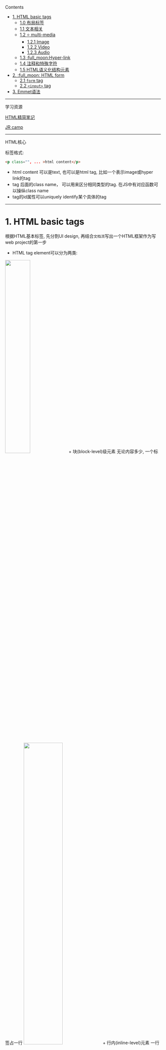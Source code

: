 
Contents

- [1. HTML basic tags](#1-html-basic-tags)
  - [1.0 布局标签](#10-布局标签)
  - [1.1 文本相关](#11-文本相关)
  - [1.2 :star: multi-media](#12-star-multi-media)
    - [1.2.1 Image](#121-image)
    - [1.2.2 Video](#122-video)
    - [1.2.3 Audio](#123-audio)
  - [1.3 :full\_moon:Hyper-link](#13-full_moonhyper-link)
  - [1.4 注释和特殊字符](#14-注释和特殊字符)
  - [1.5 HTML语义化结构元素](#15-html语义化结构元素)
- [2. :full\_moon: HTML form](#2-full_moon-html-form)
  - [2.1 `form` tag](#21-form-tag)
  - [2.2 `<input>` tag](#22-input-tag)
- [3. Emmet语法](#3-emmet语法)

---
学习资源

[HTML精简笔记](https://www.wolai.com/topcoderdoc/qxVBEVDrfSzif4djdw4hGm)

[JR camp](https://github.com/australiaitgroup/full-stack-bootcamp-wiki)

---

HTML核心

标签格式:
```html
<p class="", ... >html content</p> 
```
+ html content 可以是text, 也可以是html tag, 比如一个表示image或hyper link的tag
+ tag 后面的class name， 可以用来区分相同类型的tag. 在JS中有对应函数可以操纵class name
+ tag的id属性可以uniquely identify某个具体的tag
---


# 1. HTML basic tags
根据HTML基本标签, 先分割UI design, 再结合`文档流`写出一个HTML框架作为写web project的第一步
+ HTML tag element可以分为两类:
<img src="./Src/block_inline.png" width=40%>
  + 块(block-level)级元素
  无论内容多少, 一个标签占一行
  <img src="./Src/block_elements.png" width=50%>
  + 行内(inline-level)元素
  一行内可以放多个标签元素
  <img src="./Src/inline-element.png" width=50%>


+ HTML标签本身也可以具有属性, 
如class, id(用来uniquely identify某个标签, 可以是String), name....


## 1.0 布局标签
没有语义, 只是盒子, 用来布局; 

注意不要全都是`<div>`, 要多使用semantic tag, 来增加代码的可读性
+ `<div>`: 一个`<div>`标签占一行; 
+ `<span>`: 一行可以放多个`<span>`标签, 一般用在p, h1..内部用来标识某个特殊内容 

:gem: [div, section, article区别](https://www.jianshu.com/p/b818ceeedd13)


## 1.1 文本相关

+ Heading
        从`<h1>` 到`<h6>` 由大到小有各种不同的 Heading，为页面创造视觉层级效果

+ Paragraph
    + `<p>`里面可以使用`<br/>`换行, `<br/>`是个单标签, 换行两行行间距比较小 
    + 段落与段落会有行间距
+ 水平线标签
`<hr/>`
+ Bold/Italic/Underline/Delete 
使用对应 tag 包住要强调的元素进行加粗或者斜体, 推荐使用更为语义化的标签
  + Bold: `<strong>`, `<b>`
  + Italic: `<em>`, `<i>`
  + Underline:  `<ins>`, `<u>`
  + Delete: `<del>`, `<s>`
+ List 
`<ul>`与`<ol>`下一层都是`<li>`标签, 一个`<li>`标签占一行
`<dl>`标签下是`<dt>`(title)&`<dd>`(description)
  + unorder list
  + order list
  + description list (自定义列表)
[HTML List demo](./HTML_Sample/HTML_LIST.html) (注意其中nested list的写法)
![result](Src/htmlist1.png)

+ table
table head, table row

  HTML `<table>` 快过时了, 因为现在有了新的布局工具

  :gem: [table](./HTML_Sample/HTML_table.html)



## 1.2 :star: multi-media
### 1.2.1 Image
常见的img格式: JPG, 

```HTML
<!--grammer-->
<img src="", alt="", title="", width="", height="">     
```
+ 一般width, height只设置一个(另一个等比例缩放), 设俩容易失真
+ title: 鼠标悬停显示信息

[document: img tag](https://developer.mozilla.org/zh-CN/docs/Web/HTML/Element/img)

```html
<img class="fit-picture"
src="/media/cc0-images/grapefruit-slice-332-332.jpg"
alt="Grapefruit slice atop a pile of other slices">     <!--表示当src unavailable时的代替选项-->
```

### 1.2.2 Video
[document: video tag](https://developer.mozilla.org/zh-CN/docs/Web/HTML/Element/video#attr-controls)
```html
<video controls width="250">

    <source src="/media/cc0-videos/flower.webm"
            type="video/webm">

    <source src="/media/cc0-videos/flower.mp4"
            type="video/mp4">

    Download the
    <a href="/media/cc0-videos/flower.webm">WEBM</a>
    or
    <a href="/media/cc0-videos/flower.mp4">MP4</a>
    video.
</video>
```


### 1.2.3 Audio
[document: audio tag](https://developer.mozilla.org/zh-CN/docs/Web/HTML/Element/audio)

## 1.3 :full_moon:Hyper-link
语法
```HTML
<a href="path" target="目标窗口位置"> text or image </a>

<a href="https://www.w3schools.com" target="_blank">Visit W3Schools.com!</a>
```

可实现:
+ 页面跳转 
  + 用target属性定义是在self打开新页面还是另开一个blank page打开新页面
+ 页内跳转(锚链接)
  + 采用id + href="#..."来链接页内跳转标签
    ```html
    <h5 id="is_specified">this is h5</h5>

    <a hrerf="#id_specified">this is a hyperlink</a>
    ```
  + 无跳转: href = "#" 
+ 功能性链接
  + Email
  + QQ
  + MSN... 

:gem: [hyperlink](./HTML_Sample/HTML_hyperlink.html)

## 1.4 注释和特殊字符
+ 空格： &nbsp
+ 大于号: &gt
+ 小于号: &lt
+ 引号: &quot
+ 版权符号: &copy

:gem: [特殊字符](./HTML_Sample/HTML_Special_String.html)


## 1.5 HTML语义化结构元素

一些常用的语义化(semantic)结构元素:

tag | description
-----|-----
header  | 标题头部区域的内容（用于页面或页面中的一块区域）
footer | 标记脚部区域的内容（用于整个页面或页面的一块区域）
section | Web页面中的一块独立区域
article | 独立的文章内容
aside | 相关内容或应用（常用于侧边栏）
nav | 导航类辅助内容

<img src="./Src/HTML_structural_elements.png" width=60%>

# 2. :full_moon: HTML form

[w3schools: HTML form](https://www.w3schools.com/html/html_forms.asp)

HTML5的重要元素, 用来作为用户输入

主要由`<form>`与内嵌的`<input>`及其它辅助标签组成
```html
<!--method属性:规定如何发送表单数据, 常用值：get  | post -->
<!--action属性: 表示向何处发送表单数据-->
<form  method="get" action="result.html">
   <p>  名字：<input name="name" type="text" >  </p>
   <p>  密码：<input name="pass" type="password" >  </p>
   <p>
      <input type="submit" name="button" value="提交"/>
      <input type="reset" name="reset" value="重填“/> 
   </p>
</form>
```

<img src="./Src/HTML_form1.png" width=50%>

## 2.1 `form` tag

[w3schools: form attributes](https://www.w3schools.com/html/html_forms_attributes.asp)

用`<form>`把`<input>`包起来, 表示一个form

+ action: 定义提交form之后做什么
+ target: 定义提交form之后显示什么
+ method: 声明提交form之后要用的HTML方法
+ ...

## 2.2 `<input>` tag

```html
<input  type="text"  name="fname" value="text"/>
```

<img src="./Src/HTML_form_input.png" width = 60%>

+ 单多选
  + type="radio" 为单选, 但要确保input标签的name一致
  + type="checkbox"为多选
+ 按钮
按钮类的input tag中value属性的值会反映在按钮上
  + type="submit"为提交按钮
  + type="button"为普通按钮
  + type="reset"为重置按钮
  + type="file"为上传文件按钮
+ 下拉列表: `<select>` & `<option>`
  ```HTML
  <select name="列表名称" size="行数">
    <option value="选项的值" selected="selected">…</option >
    <option value="选项的值">…</option >
  </select>
  ```

+ 文本相关
  + `<textarea>`
    生成一个可以拉伸的文本框用来打字
    ```html
    <textarea  name="showText"  cols="x"  rows="y">文本内容 </textarea  >
    ```
  + 只读和禁用
    ```html
    <input name="name" type="text" value="张三"  readonly>
    <input type="submit "  disabled   value="保存" >
    ```
  + autocomplete (on/off)属性
    + 鼠标移动到input框, 是否显示autocomplete  
  + placeholder属性
  文本框底部文字, 用来提醒输入
  + required属性
  表明该输入是必须的, 不能为空


:gem: [e.g. HTML form](./HTML_Sample/HTML_form.html)

:gem: [Practice: sign up form](./HTML_Sample/signupForm.html)

这个practice中额外的辅助标签:
+ `<fieldset>`
给网页分块
+ `<legned>`
+ `<label>`
点击label聚焦到input元素




# 3. Emmet语法

快速生成HTML结构的语法
```css
div*5

div>span

div+p   

div.class1

div#id1

ul>li#id2

div.demo$*5 /*class name中的数递增*/

div{hello}  /*tag内容*/

div{$}*5    /*内容中的数字递增*/
```
